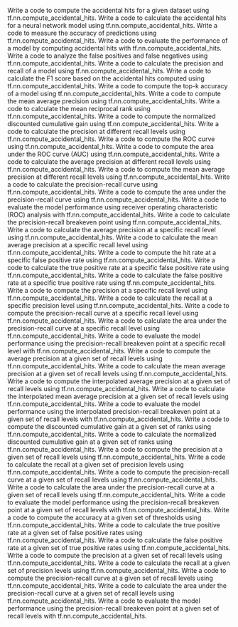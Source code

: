 Write a code to compute the accidental hits for a given dataset using tf.nn.compute_accidental_hits.
Write a code to calculate the accidental hits for a neural network model using tf.nn.compute_accidental_hits.
Write a code to measure the accuracy of predictions using tf.nn.compute_accidental_hits.
Write a code to evaluate the performance of a model by computing accidental hits with tf.nn.compute_accidental_hits.
Write a code to analyze the false positives and false negatives using tf.nn.compute_accidental_hits.
Write a code to calculate the precision and recall of a model using tf.nn.compute_accidental_hits.
Write a code to calculate the F1 score based on the accidental hits computed using tf.nn.compute_accidental_hits.
Write a code to compute the top-k accuracy of a model using tf.nn.compute_accidental_hits.
Write a code to compute the mean average precision using tf.nn.compute_accidental_hits.
Write a code to calculate the mean reciprocal rank using tf.nn.compute_accidental_hits.
Write a code to compute the normalized discounted cumulative gain using tf.nn.compute_accidental_hits.
Write a code to calculate the precision at different recall levels using tf.nn.compute_accidental_hits.
Write a code to compute the ROC curve using tf.nn.compute_accidental_hits.
Write a code to compute the area under the ROC curve (AUC) using tf.nn.compute_accidental_hits.
Write a code to calculate the average precision at different recall levels using tf.nn.compute_accidental_hits.
Write a code to compute the mean average precision at different recall levels using tf.nn.compute_accidental_hits.
Write a code to calculate the precision-recall curve using tf.nn.compute_accidental_hits.
Write a code to compute the area under the precision-recall curve using tf.nn.compute_accidental_hits.
Write a code to evaluate the model performance using receiver operating characteristic (ROC) analysis with tf.nn.compute_accidental_hits.
Write a code to calculate the precision-recall breakeven point using tf.nn.compute_accidental_hits.
Write a code to calculate the average precision at a specific recall level using tf.nn.compute_accidental_hits.
Write a code to calculate the mean average precision at a specific recall level using tf.nn.compute_accidental_hits.
Write a code to compute the hit rate at a specific false positive rate using tf.nn.compute_accidental_hits.
Write a code to calculate the true positive rate at a specific false positive rate using tf.nn.compute_accidental_hits.
Write a code to calculate the false positive rate at a specific true positive rate using tf.nn.compute_accidental_hits.
Write a code to compute the precision at a specific recall level using tf.nn.compute_accidental_hits.
Write a code to calculate the recall at a specific precision level using tf.nn.compute_accidental_hits.
Write a code to compute the precision-recall curve at a specific recall level using tf.nn.compute_accidental_hits.
Write a code to calculate the area under the precision-recall curve at a specific recall level using tf.nn.compute_accidental_hits.
Write a code to evaluate the model performance using the precision-recall breakeven point at a specific recall level with tf.nn.compute_accidental_hits.
Write a code to compute the average precision at a given set of recall levels using tf.nn.compute_accidental_hits.
Write a code to calculate the mean average precision at a given set of recall levels using tf.nn.compute_accidental_hits.
Write a code to compute the interpolated average precision at a given set of recall levels using tf.nn.compute_accidental_hits.
Write a code to calculate the interpolated mean average precision at a given set of recall levels using tf.nn.compute_accidental_hits.
Write a code to evaluate the model performance using the interpolated precision-recall breakeven point at a given set of recall levels with tf.nn.compute_accidental_hits.
Write a code to compute the discounted cumulative gain at a given set of ranks using tf.nn.compute_accidental_hits.
Write a code to calculate the normalized discounted cumulative gain at a given set of ranks using tf.nn.compute_accidental_hits.
Write a code to compute the precision at a given set of recall levels using tf.nn.compute_accidental_hits.
Write a code to calculate the recall at a given set of precision levels using tf.nn.compute_accidental_hits.
Write a code to compute the precision-recall curve at a given set of recall levels using tf.nn.compute_accidental_hits.
Write a code to calculate the area under the precision-recall curve at a given set of recall levels using tf.nn.compute_accidental_hits.
Write a code to evaluate the model performance using the precision-recall breakeven point at a given set of recall levels with tf.nn.compute_accidental_hits.
Write a code to compute the accuracy at a given set of thresholds using tf.nn.compute_accidental_hits.
Write a code to calculate the true positive rate at a given set of false positive rates using tf.nn.compute_accidental_hits.
Write a code to calculate the false positive rate at a given set of true positive rates using tf.nn.compute_accidental_hits.
Write a code to compute the precision at a given set of recall levels using tf.nn.compute_accidental_hits.
Write a code to calculate the recall at a given set of precision levels using tf.nn.compute_accidental_hits.
Write a code to compute the precision-recall curve at a given set of recall levels using tf.nn.compute_accidental_hits.
Write a code to calculate the area under the precision-recall curve at a given set of recall levels using tf.nn.compute_accidental_hits.
Write a code to evaluate the model performance using the precision-recall breakeven point at a given set of recall levels with tf.nn.compute_accidental_hits.